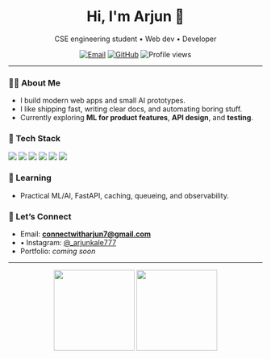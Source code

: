 <!-- Profile header -->
<h1 align="center">Hi, I'm Arjun 👋</h1>
<p align="center">CSE engineering student • Web dev  • Developer </p>

<p align="center">
  <a href="mailto:connectwitharjun7@gmail.com"><img alt="Email" src="https://img.shields.io/badge/Email-Contact-informational?logo=gmail"></a>
  <a href="https://github.com/arjun-kale"><img alt="GitHub" src="https://img.shields.io/badge/GitHub-@your--username-black?logo=github"></a>
  <img alt="Profile views" src="https://komarev.com/ghpvc/?username=your-username&label=Views&color=0e75b6&style=flat" />
</p>

---

### 👨‍💻 About Me
- I build modern web apps and small AI prototypes.
- I like shipping fast, writing clear docs, and automating boring stuff.
- Currently exploring **ML for product features**, **API design**, and **testing**.

### 🧰 Tech Stack
<p>
  <img src="https://img.shields.io/badge/Python-3776AB?logo=python" />
  <img src="https://img.shields.io/badge/Flask-000000?logo=flask" />
  <img src="https://img.shields.io/badge/SQL-336791?logo=postgresql" />
  <img src="https://img.shields.io/badge/HTML5-E34F26?logo=html5" />
  <img src="https://img.shields.io/badge/CSS3-1572B6?logo=css3" />
  <img src="https://img.shields.io/badge/VS%20Code-007ACC?logo=visual-studio-code" />
</p>

### 🌱 Learning
- Practical ML/AI, FastAPI, caching, queueing, and observability.


### 🤝 Let’s Connect
- Email: **connectwitharjun7@gmail.com**  
- • Instagram: [@_arjunkale777](#)  
- Portfolio: *coming soon*

---

<!-- Optional: GitHub stats (feel free to remove if you prefer minimal) -->
<p align="center">
  <img src="https://github-readme-stats.vercel.app/api?username=your-username&show_icons=true" height="160" />
  <img src="https://github-readme-streak-stats.herokuapp.com?user=your-username" height="160" />
</p>
